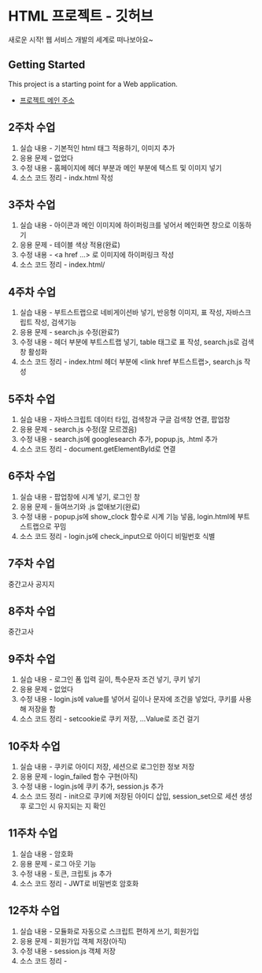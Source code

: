 # HTML 프로젝트 - 깃허브
새로운 시작! 웹 서비스 개발의 세계로 떠나보아요~
## Getting Started
This project is a starting point for a Web application.
- [프로젝트 메인 주소](https://github.com/rlatjdnws/WEB_MAIN/)
## 2주차 수업
   1. 실습 내용 - 기본적인 html 태그 적용하기, 이미지 추가
   2. 응용 문제 - 없었다
   3. 수정 내용 - 홈페이지에 헤더 부분과 메인 부분에 텍스트 및 이미지 넣기
   4. 소스 코드 정리 - indx.html 작성
## 3주차 수업 
   1. 실습 내용 - 아이콘과 메인 이미지에 하이퍼링크를 넣어서 메인화면 창으로 이동하기
   2. 응용 문제 - 테이블 색상 적용(완료)
   3. 수정 내용 - <a href ...> 로 이미지에 하이퍼링크 작성
   4. 소스 코드 정리 - index.html/<a href=".." target="_blank"></a>
## 4주차 수업 
   1. 실습 내용 - 부트스트랩으로 네비게이션바 넣기, 반응형 이미지, 표 작성, 자바스크립트 작성, 검색기능
   2. 응용 문제 - search.js 수정(완료?)
   3. 수정 내용 - 헤더 부분에 부트스트랩 넣기, table 태그로 표 작성, search.js로 검색창 활성화
   4. 소스 코드 정리 - index.html 헤더 부분에 <link href 부트스트랩>, search.js 작성
## 5주차 수업
   1. 실습 내용 - 자바스크립트 데이터 타입, 검색창과 구글 검색창 연결, 팝업창 
   2. 응용 문제 - search.js 수정(잘 모르겠음)
   3. 수정 내용 - search.js에 googlesearch 추가, popup.js, .html 추가
   4. 소스 코드 정리 - document.getElementById로 연결
## 6주차 수업
   1. 실습 내용 - 팝업창에 시계 넣기, 로그인 창
   2. 응용 문제 - 들여쓰기와 .js 없애보기(완료)
   3. 수정 내용 - popup.js에 show_clock 함수로 시계 기능 넣음, login.html에 부트스트랩으로 꾸밈
   4. 소스 코드 정리 - login.js에 check_input으로 아이디 비밀번호 식별
## 7주차 수업
   중간고사 공지지
## 8주차 수업
   중간고사
## 9주차 수업
   1. 실습 내용 - 로그인 폼 입력 길이, 특수문자 조건 넣기, 쿠키 넣기
   2. 응용 문제 - 없었다
   3. 수정 내용 - login.js에 value를 넣어서 길이나 문자에 조건을 넣었다, 쿠키를 사용해 저장을 함
   4. 소스 코드 정리 - setcookie로 쿠키 저장, ...Value로 조건 걸기
## 10주차 수업
   1. 실습 내용 - 쿠키로 아이디 저장, 세션으로 로그인한 정보 저장
   2. 응용 문제 - login_failed 함수 구현(아직)
   3. 수정 내용 - login.js에 쿠키 추가, session.js 추가
   4. 소스 코드 정리 - init으로 쿠키에 저장된 아이디 삽입, session_set으로 세션 생성 후 로그인 시 유지되는 지 확인
## 11주차 수업
   1. 실습 내용 - 암호화
   2. 응용 문제 - 로그 아웃 기능
   3. 수정 내용 - 토큰, 크립토 js 추가
   4. 소스 코드 정리 - JWT로 비밀번호 암호화
## 12주차 수업
   1. 실습 내용 - 모듈화로 자동으로 스크립트 편하게 쓰기, 회원가입
   2. 응용 문제 - 회원가입 객체 저장(아직)
   3. 수정 내용 - session.js 객체 저장
   4. 소스 코드 정리 -<script type = "module">로 모듈화, session_set로 객체 저장
## 13주차 수업
   1. 실습 내용 - 프로필 넣기, api 사용해서 지도넣기 
   2. 응용 문제 - 없음
   3. 수정 내용 - profile.html에 부트스트랩으로 디자인 추가 및 api 사용해서 지도추가
   4. 소스 코드 정리 - 카카오 개발자 사이트에 코드를 넣음음